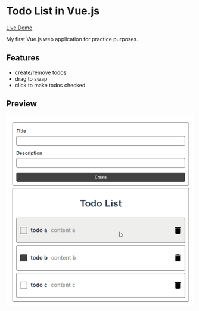 # Todo List in Vue.js

[Live Demo](https://miksin.github.io/todo-list-vuejs/)

My first Vue.js web application for practice purposes.

## Features

- create/remove todos
- drag to swap
- click to make todos checked

## Preview

![demo](todolist-demo.gif)
